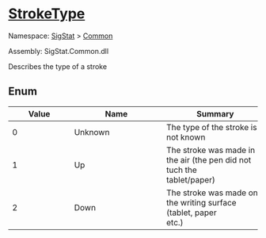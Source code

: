 # [StrokeType](./StrokeType.md)
Namespace: [SigStat]() > [Common](./README.md)

Assembly: SigStat.Common.dll


Describes the type of a stroke

##	Enum

| Value | Name | Summary | 
| --- | --- | --- | 
| 0&nbsp;&nbsp;&nbsp;&nbsp;&nbsp;&nbsp;&nbsp;&nbsp;&nbsp;&nbsp;&nbsp;&nbsp;&nbsp;&nbsp;&nbsp;&nbsp;&nbsp;&nbsp;&nbsp;&nbsp;&nbsp;&nbsp;&nbsp;  | Unknown&nbsp;&nbsp;&nbsp;&nbsp;&nbsp;&nbsp;&nbsp;&nbsp;&nbsp;&nbsp;&nbsp;&nbsp;&nbsp;&nbsp;&nbsp;&nbsp;&nbsp;&nbsp;&nbsp;&nbsp;&nbsp;&nbsp;&nbsp;  | The type of the stroke is not known&nbsp;&nbsp;&nbsp;&nbsp;&nbsp;&nbsp;&nbsp;&nbsp;&nbsp;&nbsp;&nbsp;&nbsp;&nbsp;&nbsp;&nbsp;&nbsp;&nbsp;&nbsp;&nbsp;&nbsp;&nbsp;&nbsp;&nbsp;  | <br>
| 1&nbsp;&nbsp;&nbsp;&nbsp;&nbsp;&nbsp;&nbsp;&nbsp;&nbsp;&nbsp;&nbsp;&nbsp;&nbsp;&nbsp;&nbsp;&nbsp;&nbsp;&nbsp;&nbsp;&nbsp;&nbsp;&nbsp;&nbsp;  | Up&nbsp;&nbsp;&nbsp;&nbsp;&nbsp;&nbsp;&nbsp;&nbsp;&nbsp;&nbsp;&nbsp;&nbsp;&nbsp;&nbsp;&nbsp;&nbsp;&nbsp;&nbsp;&nbsp;&nbsp;&nbsp;&nbsp;&nbsp;  | The stroke was made in the air (the pen did not tuch the tablet/paper)&nbsp;&nbsp;&nbsp;&nbsp;&nbsp;&nbsp;&nbsp;&nbsp;&nbsp;&nbsp;&nbsp;&nbsp;&nbsp;&nbsp;&nbsp;&nbsp;&nbsp;&nbsp;&nbsp;&nbsp;&nbsp;&nbsp;&nbsp;  | <br>
| 2&nbsp;&nbsp;&nbsp;&nbsp;&nbsp;&nbsp;&nbsp;&nbsp;&nbsp;&nbsp;&nbsp;&nbsp;&nbsp;&nbsp;&nbsp;&nbsp;&nbsp;&nbsp;&nbsp;&nbsp;&nbsp;&nbsp;&nbsp;  | Down&nbsp;&nbsp;&nbsp;&nbsp;&nbsp;&nbsp;&nbsp;&nbsp;&nbsp;&nbsp;&nbsp;&nbsp;&nbsp;&nbsp;&nbsp;&nbsp;&nbsp;&nbsp;&nbsp;&nbsp;&nbsp;&nbsp;&nbsp;  | The stroke was made on the writing surface (tablet, paper etc.)&nbsp;&nbsp;&nbsp;&nbsp;&nbsp;&nbsp;&nbsp;&nbsp;&nbsp;&nbsp;&nbsp;&nbsp;&nbsp;&nbsp;&nbsp;&nbsp;&nbsp;&nbsp;&nbsp;&nbsp;&nbsp;&nbsp;&nbsp;  | <br>


